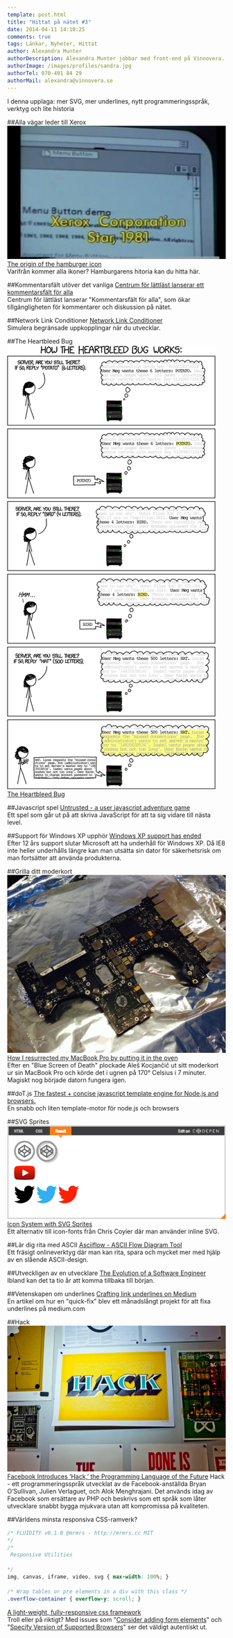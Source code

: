 ```yaml
---
template: post.html
title: "Hittat på nätet #3"
date: 2014-04-11 14:10:25 
comments: true
tags: Länkar, Nyheter, Hittat
author: Alexandra Munter
authorDescription: Alexandra Munter jobbar med front-end på Vinnovera.
authorImage: /images/profiles/sandra.jpg
authorTel: 070-491 84 29
authorMail: alexandra@vinnovera.se
---
```


I denna upplaga: mer SVG, mer underlines, nytt programmeringsspråk, verktyg och lite historia

<!--more-->
##Alla vägar leder till Xerox
![The origin of the hamburger icon][01]
[The origin of the hamburger icon][0]<br />
Varifrån kommer alla ikoner?  Hamburgarens hitoria kan du hitta här.

##Kommentarsfält utöver det vanliga
[Centrum för lättläst lanserar ett kommentarsfält för alla][1]<br />
Centrum för lättläst lanserar "Kommentarsfält för alla", som  ökar tillgängligheten för kommentarer och diskussion på nätet.

##Network Link Conditioner
[Network Link Conditioner][2]<br />
Simulera begränsade uppkopplingar när du utvecklar.

##The Heartbleed Bug
![heartbleed_explanation][02]
[The Heartbleed Bug][3]<br />

##Javascript spel
[Untrusted - a user javascript adventure game][4]<br />
Ett spel som går ut på att skriva JavaScript för att ta sig vidare till nästa level.

##Support för Windows XP upphör
[Windows XP support has ended][5]<br />
Efter 12 års support slutar Microsoft att ha underhåll för Windows XP. Då IE8 inte heller underhålls längre kan man utsätta sin dator för säkerhetsrisk om man fortsätter att använda produkterna.

##Grilla ditt moderkort
![How I resurrected my MacBook Pro by putting it in the oven][03]
[How I resurrected my MacBook Pro by putting it in the oven][6]<br />
Efter en "Blue Screen of Death" plockade Aleš Kocjančič ut sitt moderkort ur sin MacBook Pro och körde det i ugnen på 170° Celsius i 7 minuter. Magiskt nog började datorn fungera igen.

##doT.js
[The fastest + concise javascript template engine for Node.js and browsers.][7]<br />
En snabb och liten template-motor för node.js och browsers

##SVG Sprites
![How I resurrected my MacBook Pro by putting it in the oven][04]
[Icon System with SVG Sprites][8]<br />
Ett alternativ till icon-fonts från Chris Coyier där man använder inline SVG.

##Lär dig rita med ASCII
[Asciiflow - ASCII Flow Diagram Tool][9]<br />
Ett fräsigt onlineverktyg där man kan rita, spara och mycket mer med hjälp av en slående ASCII-design.

##Utveckligen av en utvecklare
[The Evolution of a Software Engineer][10]<br />
Ibland kan det ta tio år att komma tillbaka till början.

##Vetenskapen om underlines
[Crafting link underlines on Medium][11]<br />
En artikel om hur en "quick-fix" blev ett månadslångt projekt för att fixa underlines på medium.com

##Hack
![Facebook Introduces ‘Hack,’ the Programming Language of the Future][05]
[Facebook Introduces ‘Hack,’ the Programming Language of the Future][12]
Hack - ett programmeringsspråk utvecklat av de Facebook-anställda Bryan O’Sullivan, Julien Verlaguet, och Alok Menghrajani. Det används idag av Facebook som ersättare av PHP och beskrivs som ett språk som låter utvecklare snabbt bygga mjukvara utan att kompromissa på kvaliteten.

##Världens minsta responsiva CSS-ramverk?
```css
/* FLUIDITY v0.1.0 @mrmrs - http://mrmrs.cc MIT
*/
/*
 Responsive Utilities

*/
img, canvas, iframe, video, svg { max-width: 100%; }

/* Wrap tables or pre elements in a div with this class */
.overflow-container { overflow-y: scroll; }
```
[A light-weight, fully-responsive css framework][13]<br />
Troll eller på riktigt? Med issues som "[Consider adding form elements][13.1]" och "[Specify Version of Supported Browsers][13.2]" ser det väldigt autentiskt ut.

[0]: https://www.evernote.com/shard/s207/sh/022f2237-4b4f-4096-87f2-053acd228c2d/ede2672bc3f39a1b0232f84e01ca0a83
[1]: http://lattlast.se/kommentarsfalt
[2]: http://nshipster.com/network-link-conditioner/
[3]: http://xkcd.com/1354/
[4]: http://alexnisnevich.github.io/untrusted/
[5]: http://windows.microsoft.com/en-us/windows/end-support-help
[6]: http://ales.io/2014/03/09/how-to-bake-a-mac.html
[7]: http://olado.github.io/doT/index.html
[8]: http://css-tricks.com/svg-sprites-use-better-icon-fonts/
[9]: http://asciiflow.com/
[10]: https://medium.com/p/db854689243
[11]: https://medium.com/p/7c03a9274f9
[12]: http://hacklang.org/
[13]: https://github.com/mrmrs/fluidity
[13.1]: https://github.com/mrmrs/fluidity/issues/13
[13.2]: https://github.com/mrmrs/fluidity/issues/6

[01]: /images/content/posts/hittat-pa-natet-number-3/burger.jpg
[02]: /images/content/posts/hittat-pa-natet-number-3/heartbleed_explanation.jpg
[03]: /images/content/posts/hittat-pa-natet-number-3/tray.jpg
[04]: /images/content/posts/hittat-pa-natet-number-3/svg-icon.jpg
[05]: /images/content/posts/hittat-pa-natet-number-3/facebook-hack.jpg
